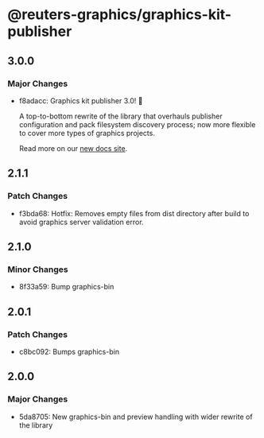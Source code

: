 # @reuters-graphics/graphics-kit-publisher

## 3.0.0

### Major Changes

- f8adacc: Graphics kit publisher 3.0! 🎉

  A top-to-bottom rewrite of the library that overhauls publisher configuration and pack filesystem discovery process; now more flexible to cover more types of graphics projects.

  Read more on our [new docs site](https://reuters-graphics.github.io/graphics-kit-publisher/).

## 2.1.1

### Patch Changes

- f3bda68: Hotfix: Removes empty files from dist directory after build to avoid graphics server validation error.

## 2.1.0

### Minor Changes

- 8f33a59: Bump graphics-bin

## 2.0.1

### Patch Changes

- c8bc092: Bumps graphics-bin

## 2.0.0

### Major Changes

- 5da8705: New graphics-bin and preview handling with wider rewrite of the library

